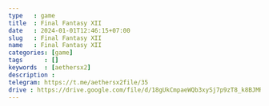 ```yaml
---
type   : game
title  : Final Fantasy XII
date   : 2024-01-01T12:46:15+07:00
slug   : Final Fantasy XII
name   : Final Fantasy XII
categories: [game]
tags      : []
keywords  : [aethersx2]
description :
telegram: https://t.me/aethersx2file/35
drive : https://drive.google.com/file/d/18gUkCmpaeWQb3xySj7p9zT8_k8BJMRRr/view?usp=drivesdk
---
```



